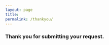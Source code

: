 ```yaml
---
layout: page
title:
permalink: /thankyou/
---
```

   
   
   <h3>Thank you for submitting your request.</h3>
  



